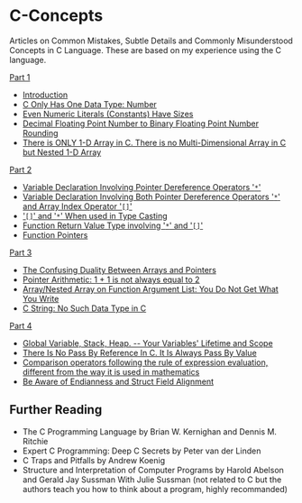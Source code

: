 # C-Concepts
Articles on Common Mistakes, Subtle Details and Commonly Misunderstood Concepts in C Language. These are based on my experience using the C language.

[Part 1](C_Concepts_Part1.md)
- [Introduction](C_Concepts_Part1.md/#introduction)
- [C Only Has One Data Type: Number](C_Concepts_Part1.md/#c-only-has-one-data-type-number)
- [Even Numeric Literals (Constants) Have Sizes](C_Concepts_Part1.md/#even-numeric-literals-constants-have-sizes)
- [Decimal Floating Point Number to Binary Floating Point Number Rounding](C_Concepts_Part1.md/#decimal-floating-point-number-to-binary-floating-point-number-rounding)
- [There is ONLY 1-D Array in C. There is no Multi-Dimensional Array in C but Nested 1-D Array](C_Concepts_Part1.md/#there-is-only-1-d-array-in-c-there-is-no-multi-dimensional-array-in-c-but-nested-1-d-array)

[Part 2](C_Concepts_Part2.md)
- [Variable Declaration Involving Pointer Dereference Operators '<code>*</code>'](C_Concepts_Part2.md#variable-declaration-involving-pointer-dereference-operators-)
- [Variable Declaration Involving Both Pointer Dereference Operators '<code>*</code>' and Array Index Operator '<code>[]</code>'](C_Concepts_Part2.md#variable-declaration-involving-both-pointer-dereference-operators--and-array-index-operator-)
- ['<code>[]</code>' and '<code>*</code>' When used in Type Casting](C_Concepts_Part2.md#-and--when-used-in-type-casting)
- [Function Return Value Type involving '<code>*</code>' and '<code>[]</code>'](C_Concepts_Part2.md#function-return-value-type-involving--and-)
- [Function Pointers](C_Concepts_Part2.md#function-pointers)

[Part 3](C_Concepts_Part3.md)
- [The Confusing Duality Between Arrays and Pointers](C_Concepts_Part3.md#the-confusing-duality-between-arrays-and-pointers)
- [Pointer Arithmetic: 1 + 1 is not always equal to 2](C_Concepts_Part3.md#pointer-arithmetic-1--1-is-not-always-equal-to-2)
- [Array/Nested Array on Function Argument List: You Do Not Get What You Write](C_Concepts_Part3.md#arraynested-array-on-function-argument-list-you-do-not-get-what-you-write)
- [C String: No Such Data Type in C](C_Concepts_Part3.md#c-string-no-such-data-type-in-c)

[Part 4](C_Concepts_Part4.md)
- [Global Variable, Stack, Heap. -- Your Variables' Lifetime and Scope](C_Concepts_Part4.md#global-variable-stack-heap----your-variables-lifetime-and-scope)
- [There Is No Pass By Reference In C. It Is Always Pass By Value](C_Concepts_Part4.md#there-is-no-pass-by-reference-in-c-it-is-always-pass-by-value)
- [Comparison operators following the rule of expression evaluation, different from the way it is used in mathematics](C_Concepts_Part4.md#comparison-operators-following-the-rule-of-expression-evaluation-different-from-the-way-it-is-used-in-mathematics)
- [Be Aware of Endianness and Struct Field Alignment](C_Concepts_Part4.md#be-aware-of-endianness-and-struct-field-alignment)

## Further Reading
- The C Programming Language by Brian W. Kernighan and Dennis M. Ritchie
- Expert C Programming: Deep C Secrets by Peter van der Linden 
- C Traps and Pitfalls by Andrew Koenig 
- Structure and Interpretation of Computer Programs by Harold Abelson and Gerald Jay Sussman With Julie Sussman
  (not related to C but the authors teach you how to think about a program, highly recommanded)

